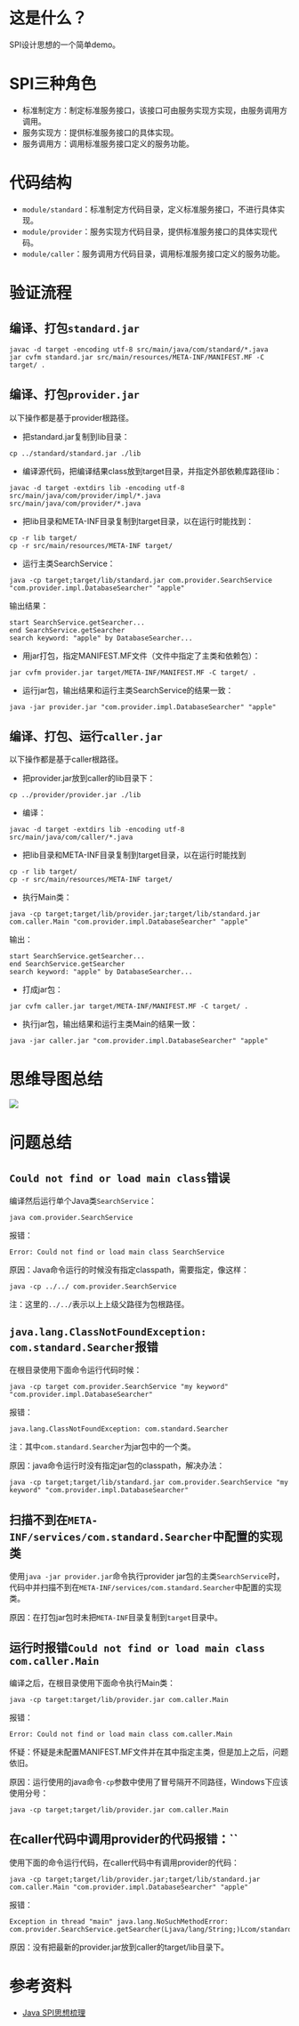 # 这是什么？
SPI设计思想的一个简单demo。

# SPI三种角色
- 标准制定方：制定标准服务接口，该接口可由服务实现方实现，由服务调用方调用。
- 服务实现方：提供标准服务接口的具体实现。
- 服务调用方：调用标准服务接口定义的服务功能。

# 代码结构
- `module/standard`：标准制定方代码目录，定义标准服务接口，不进行具体实现。
- `module/provider`：服务实现方代码目录，提供标准服务接口的具体实现代码。
- `module/caller`：服务调用方代码目录，调用标准服务接口定义的服务功能。

# 验证流程
## 编译、打包`standard.jar`

```
javac -d target -encoding utf-8 src/main/java/com/standard/*.java
jar cvfm standard.jar src/main/resources/META-INF/MANIFEST.MF -C target/ .
```

## 编译、打包`provider.jar`
以下操作都是基于provider根路径。

- 把standard.jar复制到lib目录：

``` shell
cp ../standard/standard.jar ./lib
```

- 编译源代码，把编译结果class放到target目录，并指定外部依赖库路径lib：

``` shell
javac -d target -extdirs lib -encoding utf-8 src/main/java/com/provider/impl/*.java src/main/java/com/provider/*.java
```

- 把lib目录和META-INF目录复制到target目录，以在运行时能找到：

``` shell
cp -r lib target/
cp -r src/main/resources/META-INF target/
```

- 运行主类SearchService：

``` shell
java -cp target;target/lib/standard.jar com.provider.SearchService "com.provider.impl.DatabaseSearcher" "apple"
```

输出结果：
```
start SearchService.getSearcher...
end SearchService.getSearcher
search keyword: "apple" by DatabaseSearcher...
```

- 用jar打包，指定MANIFEST.MF文件（文件中指定了主类和依赖包）：

``` shell
jar cvfm provider.jar target/META-INF/MANIFEST.MF -C target/ .
```

- 运行jar包，输出结果和运行主类SearchService的结果一致：

``` shell
java -jar provider.jar "com.provider.impl.DatabaseSearcher" "apple"
```

## 编译、打包、运行`caller.jar`
以下操作都是基于caller根路径。

- 把provider.jar放到caller的lib目录下：

``` shell
cp ../provider/provider.jar ./lib
```

- 编译：

``` shell
javac -d target -extdirs lib -encoding utf-8 src/main/java/com/caller/*.java
```

- 把lib目录和META-INF目录复制到target目录，以在运行时能找到

``` shell
cp -r lib target/
cp -r src/main/resources/META-INF target/
```

- 执行Main类：

``` shell
java -cp target;target/lib/provider.jar;target/lib/standard.jar com.caller.Main "com.provider.impl.DatabaseSearcher" "apple"
```

输出：

```
start SearchService.getSearcher...
end SearchService.getSearcher
search keyword: "apple" by DatabaseSearcher...
```

- 打成jar包：

``` shell
jar cvfm caller.jar target/META-INF/MANIFEST.MF -C target/ .
```

- 执行jar包，输出结果和运行主类Main的结果一致：

``` shell
java -jar caller.jar "com.provider.impl.DatabaseSearcher" "apple"
```

# 思维导图总结
![](img/spi-framework.png)

# 问题总结
## `Could not find or load main class`错误
编译然后运行单个Java类`SearchService`：

``` shell
java com.provider.SearchService
```

报错：

``` 
Error: Could not find or load main class SearchService
```

原因：Java命令运行的时候没有指定classpath，需要指定，像这样：

``` 
java -cp ../../ com.provider.SearchService
```

注：这里的`../../`表示以上上级父路径为包根路径。

## `java.lang.ClassNotFoundException: com.standard.Searcher`报错
在根目录使用下面命令运行代码时候：

```
java -cp target com.provider.SearchService "my keyword" "com.provider.impl.DatabaseSearcher"
```

报错：

```
java.lang.ClassNotFoundException: com.standard.Searcher
```

注：其中`com.standard.Searcher`为jar包中的一个类。

原因：java命令运行时没有指定jar包的classpath，解决办法：

``` shell
java -cp target;target/lib/standard.jar com.provider.SearchService "my keyword" "com.provider.impl.DatabaseSearcher"
```

## 扫描不到在`META-INF/services/com.standard.Searcher`中配置的实现类
使用`java -jar provider.jar`命令执行provider jar包的主类`SearchService`时，代码中并扫描不到在`META-INF/services/com.standard.Searcher`中配置的实现类。

原因：在打包jar包时未把`META-INF`目录复制到`target`目录中。

## 运行时报错`Could not find or load main class com.caller.Main`
编译之后，在根目录使用下面命令执行Main类：

``` shell
java -cp target:target/lib/provider.jar com.caller.Main
```

报错：

``` shell
Error: Could not find or load main class com.caller.Main
```

怀疑：怀疑是未配置MANIFEST.MF文件并在其中指定主类，但是加上之后，问题依旧。

原因：运行使用的java命令`-cp`参数中使用了冒号隔开不同路径，Windows下应该使用分号：

``` shell
java -cp target;target/lib/provider.jar com.caller.Main
```

## 在caller代码中调用provider的代码报错：``
使用下面的命令运行代码，在caller代码中有调用provider的代码：

``` shell
java -cp target;target/lib/provider.jar;target/lib/standard.jar com.caller.Main "com.provider.impl.DatabaseSearcher" "apple"
```

报错：

``` shell
Exception in thread "main" java.lang.NoSuchMethodError: com.provider.SearchService.getSearcher(Ljava/lang/String;)Lcom/standard/Searcher
```

原因：没有把最新的provider.jar放到caller的target/lib目录下。

# 参考资料
- [Java SPI思想梳理](https://zhuanlan.zhihu.com/p/28909673)
